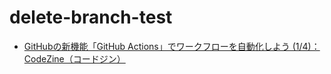 # delete-branch-test

- [GitHubの新機能「GitHub Actions」でワークフローを自動化しよう (1/4)：CodeZine（コードジン）](https://codezine.jp/article/detail/11450)
